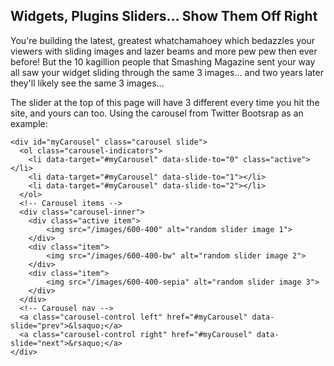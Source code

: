 ## Widgets, Plugins Sliders... Show Them Off Right ##

You're building the latest, greatest whatchamahoey which bedazzles your viewers with sliding images and lazer beams and more pew pew then ever before! But the 10 kagillion people that Smashing Magazine sent your way all saw your widget sliding through the same 3 images... and two years later they'll likely see the same 3 images...

The slider at the top of this page will have 3 different every time you hit the site, and yours can too. Using the carousel from Twitter Bootsrap as an example:

    <div id="myCarousel" class="carousel slide">
      <ol class="carousel-indicators">
        <li data-target="#myCarousel" data-slide-to="0" class="active"></li>
        <li data-target="#myCarousel" data-slide-to="1"></li>
        <li data-target="#myCarousel" data-slide-to="2"></li>
      </ol>
      <!-- Carousel items -->
      <div class="carousel-inner">
        <div class="active item">
            <img src="/images/600-400" alt="random slider image 1">
        </div>
        <div class="item">
            <img src="/images/600-400-bw" alt="random slider image 2">
        </div>
        <div class="item">
            <img src="/images/600-400-sepia" alt="random slider image 3">
        </div>
      </div>
      <!-- Carousel nav -->
      <a class="carousel-control left" href="#myCarousel" data-slide="prev">&lsaquo;</a>
      <a class="carousel-control right" href="#myCarousel" data-slide="next">&rsaquo;</a>
    </div>

